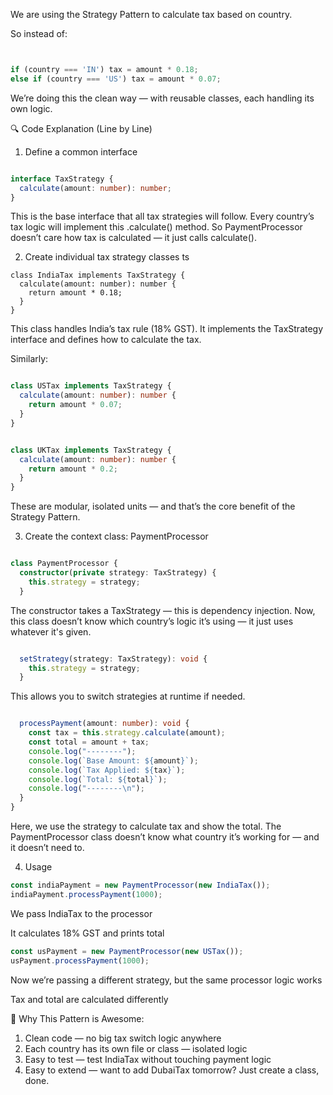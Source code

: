 We are using the Strategy Pattern to calculate tax based on country.

So instead of:

```ts


if (country === 'IN') tax = amount * 0.18;
else if (country === 'US') tax = amount * 0.07;
```
We’re doing this the clean way — with reusable classes, each handling its own logic.

🔍 Code Explanation (Line by Line)
1. Define a common interface
```ts

interface TaxStrategy {
  calculate(amount: number): number;
}
```
This is the base interface that all tax strategies will follow.
Every country’s tax logic will implement this .calculate() method.
So PaymentProcessor doesn’t care how tax is calculated — it just calls calculate().

2. Create individual tax strategy classes
ts
```
class IndiaTax implements TaxStrategy {
  calculate(amount: number): number {
    return amount * 0.18;
  }
}
```
This class handles India’s tax rule (18% GST).
It implements the TaxStrategy interface and defines how to calculate the tax.

Similarly:

```ts

class USTax implements TaxStrategy {
  calculate(amount: number): number {
    return amount * 0.07;
  }
}
```

```ts

class UKTax implements TaxStrategy {
  calculate(amount: number): number {
    return amount * 0.2;
  }
}
```
These are modular, isolated units — and that’s the core benefit of the Strategy Pattern.

3. Create the context class: PaymentProcessor
```ts

class PaymentProcessor {
  constructor(private strategy: TaxStrategy) {
    this.strategy = strategy;
  }

```
The constructor takes a TaxStrategy — this is dependency injection.
Now, this class doesn’t know which country’s logic it’s using — it just uses whatever it's given.

```ts

  setStrategy(strategy: TaxStrategy): void {
    this.strategy = strategy;
  }
```
This allows you to switch strategies at runtime if needed.

```ts

  processPayment(amount: number): void {
    const tax = this.strategy.calculate(amount);
    const total = amount + tax;
    console.log("--------");
    console.log(`Base Amount: ${amount}`);
    console.log(`Tax Applied: ${tax}`);
    console.log(`Total: ${total}`);
    console.log("--------\n");
  }
}

```
Here, we use the strategy to calculate tax and show the total.
The PaymentProcessor class doesn’t know what country it’s working for — and it doesn’t need to.

4. Usage
```ts
const indiaPayment = new PaymentProcessor(new IndiaTax());
indiaPayment.processPayment(1000);
```
We pass IndiaTax to the processor

It calculates 18% GST and prints total

```ts
const usPayment = new PaymentProcessor(new USTax());
usPayment.processPayment(1000);
```
Now we’re passing a different strategy, but the same processor logic works

Tax and total are calculated differently

🧠 Why This Pattern is Awesome:
1. Clean code — no big tax switch logic anywhere
2. Each country has its own file or class — isolated logic
3. Easy to test — test IndiaTax without touching payment logic
4. Easy to extend — want to add DubaiTax tomorrow? Just create a class, done.
